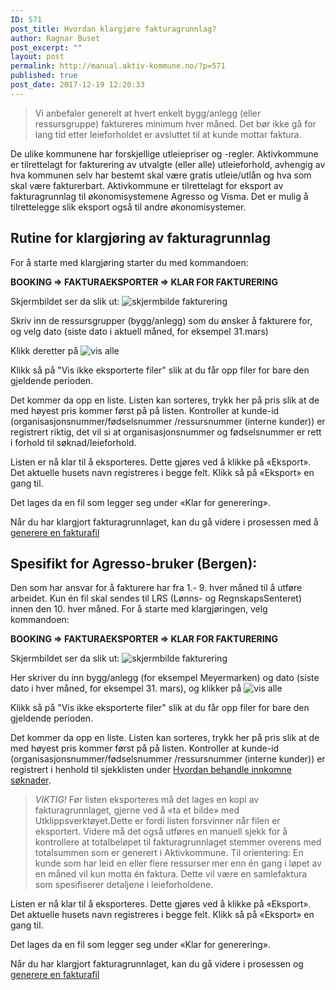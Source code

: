 ```yaml
---
ID: 571
post_title: Hvordan klargjøre fakturagrunnlag?
author: Ragnar Buset
post_excerpt: ""
layout: post
permalink: http://manual.aktiv-kommune.no/?p=571
published: true
post_date: 2017-12-19 12:20:33
---
```

>Vi anbefaler generelt at hvert enkelt bygg/anlegg (eller ressursgruppe) faktureres minimum hver måned. Det bør ikke gå for lang tid etter leieforholdet er avsluttet til at kunde mottar faktura.

De ulike kommunene har forskjellige utleiepriser og -regler. Aktivkommune er tilrettelagt for fakturering av utvalgte (eller alle) utleieforhold, avhengig av hva kommunen selv har bestemt skal være gratis utleie/utlån og hva som skal være fakturerbart. Aktivkommune er tilrettelagt for eksport av fakturagrunnlag til økonomisystemene Agresso og Visma. Det er mulig å tilrettelegge slik eksport også til andre økonomisystemer.

## Rutine for klargjøring av fakturagrunnlag
For å starte med klargjøring starter du med kommandoen:

<strong>BOOKING => FAKTURAEKSPORTER => KLAR FOR FAKTURERING</strong>

Skjermbildet ser da slik ut: 
![skjermbilde fakturering](http://manual.aktiv-kommune.no/wp-content/uploads/2018/01/Skjermbildefaktura1.png)

Skriv inn de ressursgrupper (bygg/anlegg) som du ønsker å fakturere for, og velg dato (siste dato i aktuell måned, for eksempel 31.mars)

Klikk deretter på 
![vis alle](http://manual.aktiv-kommune.no/wp-content/uploads/2017/12/visalle.png) 

Klikk så på "Vis ikke eksporterte filer" slik at du får opp filer for bare den gjeldende perioden.

Det kommer da opp en liste. Listen kan sorteres, trykk her på pris slik at de med høyest pris kommer først på på listen. Kontroller at kunde-id (organisasjonsnummer/fødselsnummer /ressursnummer (interne kunder)) er registrert riktig, det vil si at organisasjonsnummer og fødselsnummer er rett i forhold til søknad/leieforhold.

Listen er nå klar til å eksporteres. Dette gjøres ved å klikke på «Eksport». Det aktuelle husets navn registreres i begge felt. Klikk så på «Eksport» en gang til.
 
Det lages da en fil som legger seg under «Klar for generering». 

Når du har klargjort fakturagrunnlaget,  kan du gå videre i prosessen med å [generere en fakturafil](http://manual.aktiv-kommune.no/?p=567)



## Spesifikt for Agresso-bruker (Bergen): 

Den som har ansvar for å fakturere har fra 1.- 9. hver måned til å utføre arbeidet. Kun én fil skal sendes til LRS (Lønns- og RegnskapsSenteret) innen den 10. hver måned. For å starte med klargjøringen, velg kommandoen:

<strong>BOOKING => FAKTURAEKSPORTER => KLAR FOR FAKTURERING</strong>

Skjermbildet ser da slik ut: 
![skjermbilde fakturering](http://manual.aktiv-kommune.no/wp-content/uploads/2018/01/Skjermbildefaktura1.png)

Her skriver du inn bygg/anlegg (for eksempel Meyermarken) og dato (siste dato i hver måned, for eksempel 31. mars), og klikker på 
![vis alle](http://manual.aktiv-kommune.no/wp-content/uploads/2017/12/visalle.png) 

Klikk så på "Vis ikke eksporterte filer" slik at du får opp filer for bare den gjeldende perioden.

Det kommer da opp en liste. Listen kan sorteres, trykk her på pris slik at de med høyest pris kommer først på på listen. Kontroller at kunde-id (organisasjonsnummer/fødselsnummer /ressursnummer (interne kunder)) er registrert i henhold til sjekklisten under [Hvordan behandle innkomne søknader](http://manual.aktiv-kommune.no/?p=298).

>*VIKTIG!* Før listen eksporteres må det lages en kopi av fakturagrunnlaget, gjerne ved å «ta et bilde» med Utklippsverktøyet.Dette er fordi listen forsvinner når filen er eksportert. 
Videre må det også utføres en manuell sjekk for å kontrollere at totalbeløpet til fakturagrunnlaget stemmer overens med totalsummen som er generert i Aktivkommune. 
Til orientering: En kunde som har leid en eller flere ressurser mer enn én gang i løpet av en måned vil kun motta én faktura. Dette vil være en samlefaktura som spesifiserer detaljene i leieforholdene. 

Listen er nå klar til å eksporteres. Dette gjøres ved å klikke på «Eksport». Det aktuelle husets navn registreres i begge felt. Klikk så på «Eksport» en gang til.
 
Det lages da en fil som legger seg under «Klar for generering». 

Når du har klargjort fakturagrunnlaget, kan du gå videre i prosessen og [generere en fakturafil](http://manual.aktiv-kommune.no/?p=567)